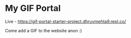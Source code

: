 # My GIF Portal
Live - https://gif-portal-starter-project.dhruvmehta9.repl.co/
 
Come add a GIF to the website anon :)
